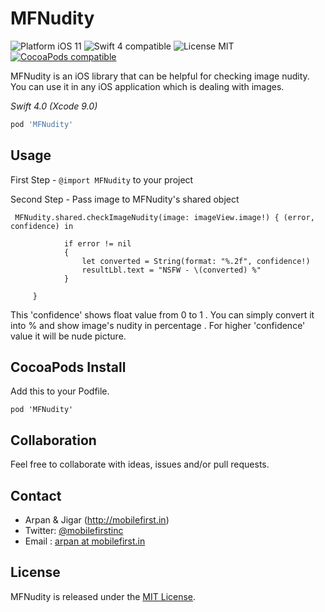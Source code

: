 # MFNudity

<img src="https://img.shields.io/badge/platform-iOS-blue.svg?style=flat" alt="Platform iOS 11" />
<img src="https://img.shields.io/badge/swift4-compatible-green.svg?style=flat" alt="Swift 4 compatible" />
<img src="https://img.shields.io/badge/license-MIT-blue.svg?style=flat" alt="License MIT" />
<a href="https://cocoapods.org/pods/MFNudity"><img src="https://img.shields.io/badge/pod-1.0.1-blue.svg" alt="CocoaPods compatible" /></a>

MFNudity is an iOS library that can be helpful for checking image nudity. You can use it in any iOS application which is dealing with images.

*Swift 4.0 (Xcode 9.0)*

```ruby
pod 'MFNudity'
```

## Usage

First Step  - `@import MFNudity` to your project

Second Step - Pass image to MFNudity's shared object

```
 MFNudity.shared.checkImageNudity(image: imageView.image!) { (error, confidence) in
            
            if error != nil
            {
                let converted = String(format: "%.2f", confidence!)
                resultLbl.text = "NSFW - \(converted) %"
            }

     }

```

This 'confidence' shows float value from 0 to 1 . You can simply convert it into % and show image's nudity in percentage . For higher 'confidence' value it will be nude picture.


## CocoaPods Install

Add this to your Podfile.

```
pod 'MFNudity'
```


## Collaboration
Feel free to collaborate with ideas, issues and/or pull requests.


## Contact

* Arpan & Jigar (http://mobilefirst.in)
* Twitter: [@mobilefirstinc](http://twitter.com/mobilefirstinc)
* Email : [arpan at mobilefirst.in](mailto:arpan@mobilefirst.in)

## License

MFNudity is released under the [MIT License](http://www.opensource.org/licenses/MIT).

